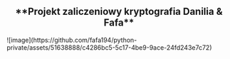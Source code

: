 <h2 align="center"> **Projekt zaliczeniowy kryptografia Danilia & Fafa** </h2>
![image](https://github.com/fafa194/python-private/assets/51638888/c4286bc5-5c17-4be9-9ace-24fd243e7c72)
